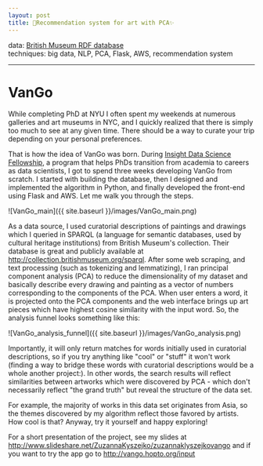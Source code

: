 ```yaml
---
layout: post
title: 🎩Recommendation system for art with PCA✨
---
```

data: [British Museum RDF database](http://collection.britishmuseum.org)   
techniques: big data, NLP, PCA, Flask, AWS, recommendation system   

---

# VanGo

While completing PhD at NYU I often spent my weekends at numerous galleries and art museums in NYC, and I quickly realized that there is simply too much to see at any given time. There should be a way to curate your trip depending on your personal preferences.

That is how the idea of VanGo was born. During [Insight Data Science Fellowship](http://insightdatascience.com), a program that helps PhDs transition from academia to careers as data scientists, I got to spend three weeks developing VanGo from scratch. I started with building the database, then I designed and implemented the algorithm in Python, and finally developed the front-end using Flask and AWS. Let me walk you through the steps.

![VanGo_main]({{ site.baseurl }}/images/VanGo_main.png)

As a data source, I used curatorial descriptions of paintings and drawings which I queried in SPARQL (a language for semantic databases, used by cultural heritage institutions) from British Museum's collection. Their database is great and publicly available at http://collection.britishmuseum.org/sparql. After some web scraping, and text processing (such as tokenizing and lemmatizing), I ran principal component analysis (PCA) to reduce the dimensionality of my dataset and basically describe every drawing and painting as a vector of numbers corresponding to the components of the PCA. When user enters a word, it is projected onto the PCA components and the web interface brings up art pieces which have highest cosine similarity with the input word. So, the analysis funnel looks something like this:

![VanGo_analysis_funnel]({{ site.baseurl }}/images/VanGo_analysis.png)

Importantly, it will only return matches for words initially used in curatorial descriptions, so if you try anything like "cool" or "stuff" it won't work (finding a way to bridge these words with curatorial descriptions would be a whole another project:). In other words, the search results will reflect similarities between artworks which were discovered by PCA - which don't necessarily reflect "the grand truth" but reveal the structure of the data set. 

For example, the majority of works in this data set originates from Asia, so the themes discovered by my algorithm reflect those favored by artists. How cool is that? Anyway, try it yourself and happy exploring!

For a short presentation of the project, see my slides at http://www.slideshare.net/ZuzannaKyszejko/zuzannaklyszejkovango and if you want to try the app go to http://vango.hopto.org/input


